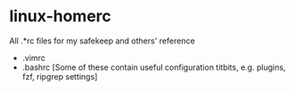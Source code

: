 # linux-homerc
All .*rc files for my safekeep and others' reference
- .vimrc
- .bashrc
[Some of these contain useful configuration titbits, e.g. plugins, fzf, ripgrep settings]
